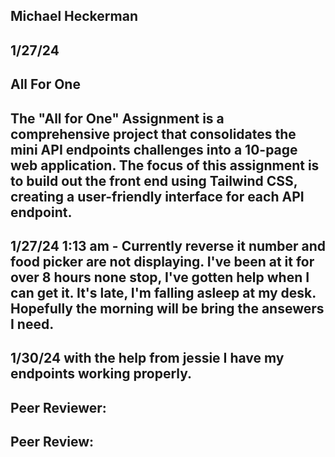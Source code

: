 ## Michael Heckerman
## 1/27/24
## All For One
## The "All for One" Assignment is a comprehensive project that consolidates the mini API endpoints challenges into a 10-page web application. The focus of this assignment is to build out the front end using Tailwind CSS, creating a user-friendly interface for each API endpoint.

## 1/27/24 1:13 am - Currently reverse it number and food picker are not displaying. I've been at it for over 8 hours none stop, I've gotten help when I can get it. It's late, I'm falling asleep at my desk. Hopefully the morning will be bring the ansewers I need.

## 1/30/24 with the help from jessie I have my endpoints working properly.

## Peer Reviewer:
## Peer Review:
